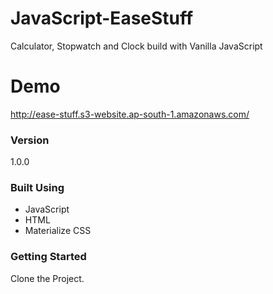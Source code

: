 # JavaScript-EaseStuff

Calculator, Stopwatch and Clock build with Vanilla JavaScript

# Demo

http://ease-stuff.s3-website.ap-south-1.amazonaws.com/

### Version

1.0.0

### Built Using

- JavaScript
- HTML
- Materialize CSS

### Getting Started

Clone the Project.
